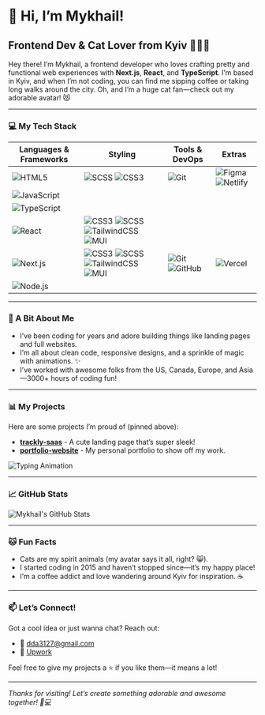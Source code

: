 # 👋 Hi, I’m Mykhail!  
## Frontend Dev & Cat Lover from Kyiv 🐾🇺🇦  

Hey there! I’m Mykhail, a frontend developer who loves crafting pretty and functional web experiences with **Next.js**, **React**, and **TypeScript**. I’m based in Kyiv, and when I’m not coding, you can find me sipping coffee or taking long walks around the city. Oh, and I’m a huge cat fan—check out my adorable avatar! 😻  

---

### 💻 My Tech Stack  
| Languages & Frameworks | Styling | Tools & DevOps | Extras |
|------------------------|---------|----------------|--------|
| ![HTML5](https://skillicons.dev/icons?i=html) | ![SCSS](https://skillicons.dev/icons?i=sass) ![CSS3](https://skillicons.dev/icons?i=css) | ![Git](https://skillicons.dev/icons?i=git) | ![Figma](https://skillicons.dev/icons?i=figma) ![Netlify](https://skillicons.dev/icons?i=netlify) |
| ![JavaScript](https://skillicons.dev/icons?i=javascript) | | | |
| ![TypeScript](https://skillicons.dev/icons?i=typescript) | | | |
| ![React](https://skillicons.dev/icons?i=react) | ![CSS3](https://skillicons.dev/icons?i=css) ![SCSS](https://skillicons.dev/icons?i=sass) ![TailwindCSS](https://skillicons.dev/icons?i=tailwind) ![MUI](https://skillicons.dev/icons?i=materialui) | | |
| ![Next.js](https://skillicons.dev/icons?i=nextjs) | ![CSS3](https://skillicons.dev/icons?i=css) ![SCSS](https://skillicons.dev/icons?i=sass) ![TailwindCSS](https://skillicons.dev/icons?i=tailwind) ![MUI](https://skillicons.dev/icons?i=materialui) | ![Git](https://skillicons.dev/icons?i=git) ![GitHub](https://skillicons.dev/icons?i=github) | ![Vercel](https://skillicons.dev/icons?i=vercel) |
| ![Node.js](https://skillicons.dev/icons?i=nodejs) | | | |

---

### 🌟 A Bit About Me  
- I’ve been coding for years and adore building things like landing pages and full websites.  
- I’m all about clean code, responsive designs, and a sprinkle of magic with animations. ✨  
- I’ve worked with awesome folks from the US, Canada, Europe, and Asia—3000+ hours of coding fun!  

---

### 📊 My Projects  
Here are some projects I’m proud of (pinned above):  
- **[trackly-saas](https://github.com/mykhail-druz/trackly-saas)** - A cute landing page that’s super sleek!  
- **[portfolio-website](https://github.com/mykhail-druz/portfolio-website)** - My personal portfolio to show off my work.  

![Typing Animation](https://media.giphy.com/media/78XCFBGOlS6keY1Bil/giphy.gif)

---

### 📈 GitHub Stats  
![Mykhail's GitHub Stats](https://github-readme-stats.vercel.app/api?username=mykhail-druz&show_icons=true&theme=dark)  

---

### 🐱 Fun Facts  
- Cats are my spirit animals (my avatar says it all, right? 😸).  
- I started coding in 2015 and haven’t stopped since—it’s my happy place!  
- I’m a coffee addict and love wandering around Kyiv for inspiration. ☕  

---

### 📫 Let’s Connect!  
Got a cool idea or just wanna chat? Reach out:  
- 📧 [dda3127@gmail.com](mailto:dda3127@gmail.com)  
- 💼 [Upwork](https://www.upwork.com/freelancers/~016ee239e423c4b7b7?viewMode=1)  

Feel free to give my projects a ⭐ if you like them—it means a lot!  

---

*Thanks for visiting! Let’s create something adorable and awesome together! 🐾💻*
